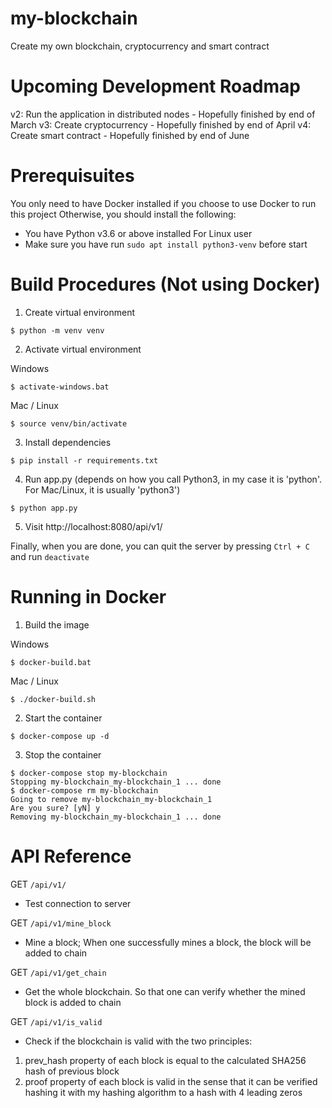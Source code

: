 # my-blockchain

Create my own blockchain, cryptocurrency and smart contract

# Upcoming Development Roadmap

v2: Run the application in distributed nodes - Hopefully finished by end of March
v3: Create cryptocurrency - Hopefully finished by end of April
v4: Create smart contract - Hopefully finished by end of June

# Prerequisuites

You only need to have Docker installed if you choose to use Docker to run this project
Otherwise, you should install the following:

- You have Python v3.6 or above installed
  For Linux user
- Make sure you have run `sudo apt install python3-venv` before start

# Build Procedures (Not using Docker)

1. Create virtual environment

```
$ python -m venv venv
```

2. Activate virtual environment

Windows

```
$ activate-windows.bat
```

Mac / Linux

```
$ source venv/bin/activate
```

3. Install dependencies

```
$ pip install -r requirements.txt
```

4. Run app.py (depends on how you call Python3, in my case it is 'python'. For Mac/Linux, it is usually 'python3')

```
$ python app.py
```

5. Visit http://localhost:8080/api/v1/

Finally, when you are done, you can quit the server by pressing `Ctrl + C` and run `deactivate`

# Running in Docker

1. Build the image

Windows

```
$ docker-build.bat
```

Mac / Linux

```
$ ./docker-build.sh
```

2. Start the container

```
$ docker-compose up -d
```

3. Stop the container

```
$ docker-compose stop my-blockchain
Stopping my-blockchain_my-blockchain_1 ... done
$ docker-compose rm my-blockchain
Going to remove my-blockchain_my-blockchain_1
Are you sure? [yN] y
Removing my-blockchain_my-blockchain_1 ... done
```

# API Reference

GET `/api/v1/`

- Test connection to server

GET `/api/v1/mine_block`

- Mine a block; When one successfully mines a block, the block will be added to chain

GET `/api/v1/get_chain`

- Get the whole blockchain. So that one can verify whether the mined block is added to chain

GET `/api/v1/is_valid`

- Check if the blockchain is valid with the two principles:

1. prev_hash property of each block is equal to the calculated SHA256 hash of previous block
2. proof property of each block is valid in the sense that it can be verified hashing it with my hashing algorithm to a hash with 4 leading zeros
